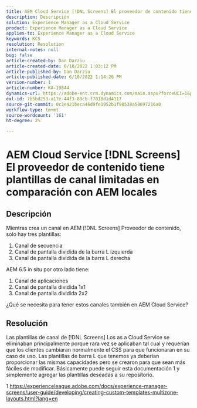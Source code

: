 ```yaml
---
title: AEM Cloud Service [!DNL Screens] El proveedor de contenido tiene plantillas de canal limitadas en comparación con AEM locales
description: Descripción
solution: Experience Manager as a Cloud Service
product: Experience Manager as a Cloud Service
applies-to: Experience Manager as a Cloud Service
keywords: KCS
resolution: Resolution
internal-notes: null
bug: false
article-created-by: Dan Darziu
article-created-date: 6/10/2022 1:03:12 PM
article-published-by: Dan Darziu
article-published-date: 6/10/2022 1:14:26 PM
version-number: 1
article-number: KA-19844
dynamics-url: https://adobe-ent.crm.dynamics.com/main.aspx?forceUCI=1&pagetype=entityrecord&etn=knowledgearticle&id=229163a7-bde8-ec11-bb3c-000d3a3b1f18
exl-id: 7b5bd253-a17e-44f3-89cb-f7018d1d4117
source-git-commit: 0c3e421beca46d9fe1952b1f98538a50697216a0
workflow-type: tm+mt
source-wordcount: '161'
ht-degree: 2%

---
```


# AEM Cloud Service [!DNL Screens] El proveedor de contenido tiene plantillas de canal limitadas en comparación con AEM locales

## Descripción

Mientras crea un canal en AEM [!DNL Screens] Proveedor de contenido, solo hay tres plantillas:
1. Canal de secuencia
2. Canal de pantalla dividida de la barra L izquierda
3. Canal de pantalla dividida de la barra L derecha


AEM 6.5 in situ por otro lado tiene:
1. Canal de aplicaciones
2. Canal de pantalla dividida 1x1
3. Canal de pantalla dividida 2x2


¿Qué se necesita para tener estos canales también en AEM Cloud Service?

## Resolución


Las plantillas de canal de [!DNL Screens] Los as a Cloud Service se eliminaban principalmente porque rara vez se aplicaban tal cual y requerían que los clientes cambiaran normalmente el CSS para que funcionaran en su caso de uso.
Las plantillas de barra L que tenemos ya deberían proporcionar las mismas capacidades pero se crearon para que sean más fáciles de modificar.
Básicamente puede seguir esta documentación 1 y simplemente agregar las plantillas deseadas a su repositorio.

1 https://experienceleague.adobe.com/docs/experience-manager-screens/user-guide/developing/creating-custom-templates-multizone-layouts.html?lang=en
